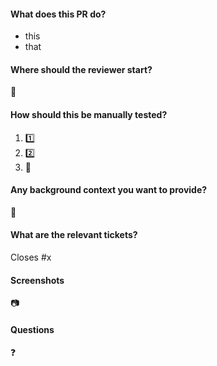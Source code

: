#### What does this PR do?
<!-- A brief explanation synthesizing the feature, bug or fix. -->
- this
- that

#### Where should the reviewer start?
<!-- Explain where the reviewer should start in order to review the whole addition or subtractions. -->
:checkered_flag:

#### How should this be manually tested?
<!-- List of steps to reproduce, corroborate or tests to run. Write this section clear enough so that external users can also follow it and test the fix. -->
1. :one:
2. :two:
3. :tada:

#### Any background context you want to provide?
<!-- Any information regarding the PR that the reviewer should know. -->
:construction:

#### What are the relevant tickets?
<!-- Link to issues, related PR, JIRA issues, etc. -->
Closes #x

#### Screenshots
<!-- Screenshots of the feature if available. -->
:camera:

#### Questions
<!-- If available, to another developer or reviewer. -->
:question:
